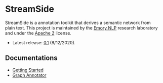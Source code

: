 # StreamSide

StreamSide is a annotation toolkit that derives a semantic network from plain text.
This project is maintained by the [Emory NLP](http://nlp.cs.emory.edu/) research laboratory and under the [Apache 2](http://www.apache.org/licenses/LICENSE-2.0) license.

* Latest release: [0.1](../../releases/tag/streamside-0.1) (8/12/2020).

## Documentations

* [Getting Started](docs/getting_started.md)
* [Graph Annotator](docs/graph_annotator.md)
